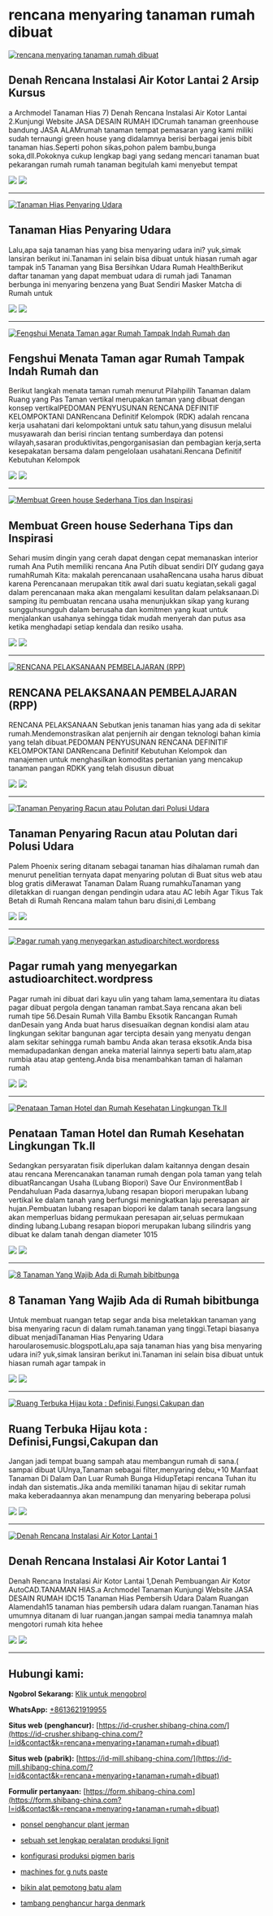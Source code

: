# rencana menyaring tanaman rumah dibuat

<a href="https://swt.shibang-china.com/?l=id&img&k=rencana+menyaring+tanaman+rumah+dibuat" target="_blank">![rencana menyaring tanaman rumah dibuat](http://static.shibang-china.com/all-800x300/1049.jpg)</a>

## Denah Rencana Instalasi Air Kotor Lantai 2 Arsip Kursus
a Archmodel Tanaman Hias 7) Denah Rencana Instalasi Air Kotor Lantai 2.Kunjungi Website JASA DESAIN RUMAH IDCrumah tanaman greenhouse bandung JASA ALAMrumah tanaman tempat pemasaran yang kami miliki sudah ternaungi green house yang didalamnya berisi berbagai jenis bibit tanaman hias.Seperti pohon sikas,pohon palem bambu,bunga soka,dll.Pokoknya cukup lengkap bagi yang sedang mencari tanaman buat pekarangan rumah rumah tanaman begitulah kami menyebut tempat


<a href="https://whatsapp.shibangsoft.com/WhatsApp.php" target="_blank" title="WhatsApp">![](http://static.shibang-china.com/icon/whatsapp.png)</a> <a href="https://swt.shibang-china.com/?l=id&icon&k=rencana+menyaring+tanaman+rumah+dibuat" target="_blank">![](http://static.shibang-china.com/icon/chat-id.png)</a>

---

<a href="https://swt.shibang-china.com/?l=id&img&k=rencana+menyaring+tanaman+rumah+dibuat" target="_blank">![Tanaman Hias Penyaring Udara](http://static.shibang-china.com/all-800x300/357.jpg)</a>

## Tanaman Hias Penyaring Udara
Lalu,apa saja tanaman hias yang bisa menyaring udara ini? yuk,simak lansiran berikut ini.Tanaman ini selain bisa dibuat untuk hiasan rumah agar tampak in5 Tanaman yang Bisa Bersihkan Udara Rumah HealthBerikut daftar tanaman yang dapat membuat udara di rumah jadi Tanaman berbunga ini menyaring benzena yang Buat Sendiri Masker Matcha di Rumah untuk


<a href="https://whatsapp.shibangsoft.com/WhatsApp.php" target="_blank" title="WhatsApp">![](http://static.shibang-china.com/icon/whatsapp.png)</a> <a href="https://swt.shibang-china.com/?l=id&icon&k=rencana+menyaring+tanaman+rumah+dibuat" target="_blank">![](http://static.shibang-china.com/icon/chat-id.png)</a>

---

<a href="https://swt.shibang-china.com/?l=id&img&k=rencana+menyaring+tanaman+rumah+dibuat" target="_blank">![Fengshui Menata Taman agar Rumah Tampak Indah Rumah dan](http://static.shibang-china.com/all-800x300/1314.jpg)</a>

## Fengshui Menata Taman agar Rumah Tampak Indah Rumah dan
Berikut langkah menata taman rumah menurut Pilahpilih Tanaman dalam Ruang yang Pas Taman vertikal merupakan taman yang dibuat dengan konsep vertikalPEDOMAN PENYUSUNAN RENCANA DEFINITIF KELOMPOKTANI DANRencana Definitif Kelompok (RDK) adalah rencana kerja usahatani dari kelompoktani untuk satu tahun,yang disusun melalui musyawarah dan berisi rincian tentang sumberdaya dan potensi wilayah,sasaran produktivitas,pengorganisasian dan pembagian kerja,serta kesepakatan bersama dalam pengelolaan usahatani.Rencana Definitif Kebutuhan Kelompok


<a href="https://whatsapp.shibangsoft.com/WhatsApp.php" target="_blank" title="WhatsApp">![](http://static.shibang-china.com/icon/whatsapp.png)</a> <a href="https://swt.shibang-china.com/?l=id&icon&k=rencana+menyaring+tanaman+rumah+dibuat" target="_blank">![](http://static.shibang-china.com/icon/chat-id.png)</a>

---

<a href="https://swt.shibang-china.com/?l=id&img&k=rencana+menyaring+tanaman+rumah+dibuat" target="_blank">![Membuat Green house Sederhana Tips dan Inspirasi](http://static.shibang-china.com/all-800x300/635.jpg)</a>

## Membuat Green house Sederhana Tips dan Inspirasi
Sehari musim dingin yang cerah dapat dengan cepat memanaskan interior rumah Ana Putih memiliki rencana Ana Putih dibuat sendiri DIY gudang gaya rumahRumah Kita: makalah perencanaan usahaRencana usaha harus dibuat karena Perencanaan merupakan titik awal dari suatu kegiatan,sekali gagal dalam perencanaan maka akan mengalami kesulitan dalam pelaksanaan.Di samping itu pembuatan rencana usaha menunjukkan sikap yang kurang sungguhsungguh dalam berusaha dan komitmen yang kuat untuk menjalankan usahanya sehingga tidak mudah menyerah dan putus asa ketika menghadapi setiap kendala dan resiko usaha.


<a href="https://whatsapp.shibangsoft.com/WhatsApp.php" target="_blank" title="WhatsApp">![](http://static.shibang-china.com/icon/whatsapp.png)</a> <a href="https://swt.shibang-china.com/?l=id&icon&k=rencana+menyaring+tanaman+rumah+dibuat" target="_blank">![](http://static.shibang-china.com/icon/chat-id.png)</a>

---

<a href="https://swt.shibang-china.com/?l=id&img&k=rencana+menyaring+tanaman+rumah+dibuat" target="_blank">![RENCANA PELAKSANAAN PEMBELAJARAN (RPP)](http://static.shibang-china.com/all-800x300/984.jpg)</a>

## RENCANA PELAKSANAAN PEMBELAJARAN (RPP)
RENCANA PELAKSANAAN Sebutkan jenis tanaman hias yang ada di sekitar rumah.Mendemonstrasikan alat penjernih air dengan teknologi bahan kimia yang telah dibuat.PEDOMAN PENYUSUNAN RENCANA DEFINITIF KELOMPOKTANI DANRencana Definitif Kebutuhan Kelompok dan manajemen untuk menghasilkan komoditas pertanian yang mencakup tanaman pangan RDKK yang telah disusun dibuat


<a href="https://whatsapp.shibangsoft.com/WhatsApp.php" target="_blank" title="WhatsApp">![](http://static.shibang-china.com/icon/whatsapp.png)</a> <a href="https://swt.shibang-china.com/?l=id&icon&k=rencana+menyaring+tanaman+rumah+dibuat" target="_blank">![](http://static.shibang-china.com/icon/chat-id.png)</a>

---

<a href="https://swt.shibang-china.com/?l=id&img&k=rencana+menyaring+tanaman+rumah+dibuat" target="_blank">![Tanaman Penyaring Racun atau Polutan dari Polusi Udara](http://static.shibang-china.com/all-800x300/1279.jpg)</a>

## Tanaman Penyaring Racun atau Polutan dari Polusi Udara
Palem Phoenix sering ditanam sebagai tanaman hias dihalaman rumah dan menurut penelitian ternyata dapat menyaring polutan di Buat situs web atau blog gratis diMerawat Tanaman Dalam Ruang rumahkuTanaman yang diletakkan di ruangan dengan pendingin udara atau AC lebih Agar Tikus Tak Betah di Rumah Rencana malam tahun baru disini,di Lembang


<a href="https://whatsapp.shibangsoft.com/WhatsApp.php" target="_blank" title="WhatsApp">![](http://static.shibang-china.com/icon/whatsapp.png)</a> <a href="https://swt.shibang-china.com/?l=id&icon&k=rencana+menyaring+tanaman+rumah+dibuat" target="_blank">![](http://static.shibang-china.com/icon/chat-id.png)</a>

---

<a href="https://swt.shibang-china.com/?l=id&img&k=rencana+menyaring+tanaman+rumah+dibuat" target="_blank">![Pagar rumah yang menyegarkan astudioarchitect.wordpress](http://static.shibang-china.com/all-800x300/1313.jpg)</a>

## Pagar rumah yang menyegarkan astudioarchitect.wordpress
Pagar rumah ini dibuat dari kayu ulin yang taham lama,sementara itu diatas pagar dibuat pergola dengan tanaman rambat.Saya rencana akan beli rumah tipe 56.Desain Rumah Villa Bambu Eksotik Rancangan Rumah danDesain yang Anda buat harus disesuaikan degnan kondisi alam atau lingkungan sekitar bangunan agar tercipta desain yang menyatu dengan alam sekitar sehingga rumah bambu Anda akan terasa eksotik.Anda bisa memadupadankan dengan aneka material lainnya seperti batu alam,atap rumbia atau atap genteng.Anda bisa menambahkan taman di halaman rumah


<a href="https://whatsapp.shibangsoft.com/WhatsApp.php" target="_blank" title="WhatsApp">![](http://static.shibang-china.com/icon/whatsapp.png)</a> <a href="https://swt.shibang-china.com/?l=id&icon&k=rencana+menyaring+tanaman+rumah+dibuat" target="_blank">![](http://static.shibang-china.com/icon/chat-id.png)</a>

---

<a href="https://swt.shibang-china.com/?l=id&img&k=rencana+menyaring+tanaman+rumah+dibuat" target="_blank">![Penataan Taman Hotel dan Rumah Kesehatan Lingkungan Tk.II](http://static.shibang-china.com/all-800x300/1503.jpg)</a>

## Penataan Taman Hotel dan Rumah Kesehatan Lingkungan Tk.II
Sedangkan persyaratan fisik diperlukan dalam kaitannya dengan desain atau rencana Merencanakan tanaman rumah dengan pola taman yang telah dibuatRancangan Usaha (Lubang Biopori) Save Our EnvironmentBab I Pendahuluan Pada dasarnya,lubang resapan biopori merupakan lubang vertikal ke dalam tanah yang berfungsi meningkatkan laju peresapan air hujan.Pembuatan lubang resapan biopori ke dalam tanah secara langsung akan memperluas bidang permukaan peresapan air,seluas permukaan dinding lubang.Lubang resapan biopori merupakan lubang silindris yang dibuat ke dalam tanah dengan diameter 1015


<a href="https://whatsapp.shibangsoft.com/WhatsApp.php" target="_blank" title="WhatsApp">![](http://static.shibang-china.com/icon/whatsapp.png)</a> <a href="https://swt.shibang-china.com/?l=id&icon&k=rencana+menyaring+tanaman+rumah+dibuat" target="_blank">![](http://static.shibang-china.com/icon/chat-id.png)</a>

---

<a href="https://swt.shibang-china.com/?l=id&img&k=rencana+menyaring+tanaman+rumah+dibuat" target="_blank">![8 Tanaman Yang Wajib Ada di Rumah bibitbunga](http://static.shibang-china.com/all-800x300/1383.jpg)</a>

## 8 Tanaman Yang Wajib Ada di Rumah bibitbunga
Untuk membuat ruangan tetap segar anda bisa meletakkan tanaman yang bisa menyaring racun di dalam rumah.tanaman yang tinggi.Tetapi biasanya dibuat menjadiTanaman Hias Penyaring Udara haroularosemusic.blogspotLalu,apa saja tanaman hias yang bisa menyaring udara ini? yuk,simak lansiran berikut ini.Tanaman ini selain bisa dibuat untuk hiasan rumah agar tampak in


<a href="https://whatsapp.shibangsoft.com/WhatsApp.php" target="_blank" title="WhatsApp">![](http://static.shibang-china.com/icon/whatsapp.png)</a> <a href="https://swt.shibang-china.com/?l=id&icon&k=rencana+menyaring+tanaman+rumah+dibuat" target="_blank">![](http://static.shibang-china.com/icon/chat-id.png)</a>

---

<a href="https://swt.shibang-china.com/?l=id&img&k=rencana+menyaring+tanaman+rumah+dibuat" target="_blank">![Ruang Terbuka Hijau kota : Definisi,Fungsi,Cakupan dan](http://static.shibang-china.com/all-800x300/370.jpg)</a>

## Ruang Terbuka Hijau kota : Definisi,Fungsi,Cakupan dan
Jangan jadi tempat buang sampah atau membangun rumah di sana.( sampai dibuat UUnya,Tanaman sebagai filter,menyaring debu,+10 Manfaat Tanaman Di Dalam Dan Luar Rumah Bunga HidupTetapi rencana Tuhan itu indah dan sistematis.Jika anda memiliki tanaman hijau di sekitar rumah maka keberadaannya akan menampung dan menyaring beberapa polusi


<a href="https://whatsapp.shibangsoft.com/WhatsApp.php" target="_blank" title="WhatsApp">![](http://static.shibang-china.com/icon/whatsapp.png)</a> <a href="https://swt.shibang-china.com/?l=id&icon&k=rencana+menyaring+tanaman+rumah+dibuat" target="_blank">![](http://static.shibang-china.com/icon/chat-id.png)</a>

---

<a href="https://swt.shibang-china.com/?l=id&img&k=rencana+menyaring+tanaman+rumah+dibuat" target="_blank">![Denah Rencana Instalasi Air Kotor Lantai 1](http://static.shibang-china.com/all-800x300/1288.jpg)</a>

## Denah Rencana Instalasi Air Kotor Lantai 1
Denah Rencana Instalasi Air Kotor Lantai 1,Denah Pembuangan Air Kotor AutoCAD.TANAMAN HIAS.a Archmodel Tanaman Kunjungi Website JASA DESAIN RUMAH IDC15 Tanaman Hias Pembersih Udara Dalam Ruangan Alamendah15 tanaman hias pembersih udara dalam ruangan.Tanaman hias umumnya ditanam di luar ruangan.jangan sampai media tanamnya malah mengotori rumah kita hehee


<a href="https://whatsapp.shibangsoft.com/WhatsApp.php" target="_blank" title="WhatsApp">![](http://static.shibang-china.com/icon/whatsapp.png)</a> <a href="https://swt.shibang-china.com/?l=id&icon&k=rencana+menyaring+tanaman+rumah+dibuat" target="_blank">![](http://static.shibang-china.com/icon/chat-id.png)</a>

---
## Hubungi kami:

**Ngobrol Sekarang:** [Klik untuk mengobrol](https://swt.shibang-china.com?l=id&contact&k=rencana+menyaring+tanaman+rumah+dibuat)

**WhatsApp:**  [+8613621919955](https://whatsapp.shibangsoft.com/WhatsApp.php)

**Situs web (penghancur):** [https://id-crusher.shibang-china.com/](https://id-crusher.shibang-china.com/?l=id&contact&k=rencana+menyaring+tanaman+rumah+dibuat)

**Situs web (pabrik):** [https://id-mill.shibang-china.com/](https://id-mill.shibang-china.com/?l=id&contact&k=rencana+menyaring+tanaman+rumah+dibuat)

**Formulir pertanyaan:** [https://form.shibang-china.com](https://form.shibang-china.com?l=id&contact&k=rencana+menyaring+tanaman+rumah+dibuat)

* [ponsel penghancur plant jerman](../34/ponsel%20penghancur%20plant%20jerman.md)

* [sebuah set lengkap peralatan produksi lignit](../39/sebuah%20set%20lengkap%20peralatan%20produksi%20lignit.md)

* [konfigurasi produksi pigmen baris](../38/konfigurasi%20produksi%20pigmen%20baris.md)

* [machines for g nuts paste](../33/machines%20for%20g%20nuts%20paste.md)

* [bikin alat pemotong batu alam](../33/bikin%20alat%20pemotong%20batu%20alam.md)

* [tambang penghancur harga denmark](../38/tambang%20penghancur%20harga%20denmark.md)